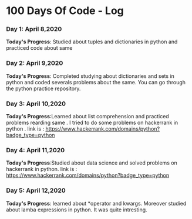 # 100 Days Of Code - Log


### Day 1: April 8,2020

**Today's Progress**: Studied about tuples and dictionaries in python and practiced code about same

### Day 2: April 9,2020

**Today's Progress**: Completed studying about dictionaries and sets in python and coded severals problems about the same. You can go through the python practice repository.

### Day 3: April 10,2020

**Today's Progress**:Learned about list comprehension and practiced problems rearding same . I tried to do some problems on hackerrank in python . link is : https://www.hackerrank.com/domains/python?badge_type=python

### Day 4: April 11,2020

**Today's Progress**:Studied about data science and solved problems on hackerrank in python.
 link is : https://www.hackerrank.com/domains/python?badge_type=python
 
 ### Day 5: April 12,2020

**Today's Progress**: learned about *operator and kwargs. Moreover studied about lamba expressions in python. It was quite intresting.


 







